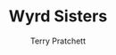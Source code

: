 ---
title: "Wyrd Sisters"
cc-type: novel
hashtag: wyrd-sisters
author: Terry Pratchett
permalink: /:title/
tags:
  - book
  - Discworld
  - Terry Pratchett
---